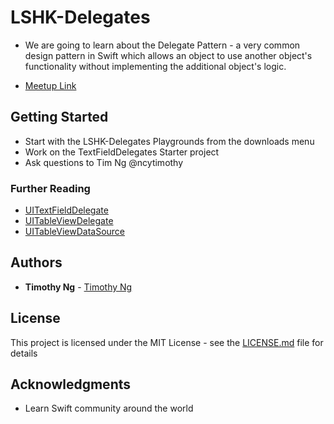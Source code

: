 # LSHK-Delegates
* We are going to learn about the Delegate Pattern - a very common design pattern in Swift which allows an object to use another object's functionality without implementing the additional object's logic.

* [Meetup Link](https://www.meetup.com/Learn-Swift-HK/events/256112243/)

## Getting Started

- Start with the LSHK-Delegates Playgrounds from the downloads menu
- Work on the TextFieldDelegates Starter project
- Ask questions to Tim Ng @ncytimothy

### Further Reading
- [UITextFieldDelegate](https://developer.apple.com/documentation/uikit/uitextfielddelegate)
- [UITableViewDelegate](https://developer.apple.com/documentation/uikit/uitableviewdelegate)
- [UITableViewDataSource](https://developer.apple.com/documentation/uikit/uitableviewdatasource)


## Authors

* **Timothy Ng** - [Timothy Ng](https://github.com/ncytimothy)

## License

This project is licensed under the MIT License - see the [LICENSE.md](LICENSE.md) file for details

## Acknowledgments

* Learn Swift community around the world



